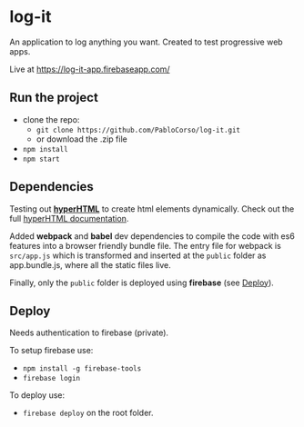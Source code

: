 # log-it
An application to log anything you want. Created to test progressive web apps.

Live at https://log-it-app.firebaseapp.com/ 

## Run the project
  - clone the repo:
    - `git clone https://github.com/PabloCorso/log-it.git`
    - or download the .zip file
  - `npm install`
  - `npm start`

## Dependencies
Testing out [**hyperHTML**](https://github.com/WebReflection/hyperHTML) to create html elements dynamically. Check out the full [hyperHTML documentation](https://viperhtml.js.org/hyperhtml/documentation/).

Added **webpack** and **babel** dev dependencies to compile the code with es6 features into a browser friendly bundle file. The entry file for webpack is `src/app.js` which is transformed and inserted at the `public` folder as app.bundle.js, where all the static files live.

Finally, only the `public` folder is deployed using **firebase** (see [Deploy](#deploy)).

## Deploy
Needs authentication to firebase (private).

To setup firebase use:
  - `npm install -g firebase-tools`
  - `firebase login`

To deploy use:
  - `firebase deploy` on the root folder.
